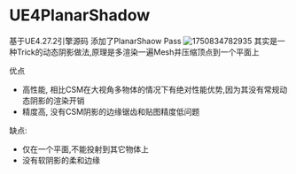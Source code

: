 # UE4PlanarShadow
基于UE4.27.2引擎源码 添加了PlanarShaow Pass 
![1750834782935](https://github.com/user-attachments/assets/25f46131-14ee-41a5-9c57-1ead6416f53c)
其实是一种Trick的动态阴影做法,原理是多渲染一遍Mesh并压缩顶点到一个平面上

优点
- 高性能, 相比CSM在大视角多物体的情况下有绝对性能优势,因为其没有常规动态阴影的渲染开销
- 精度高, 没有CSM阴影的边缘锯齿和贴图精度低问题
  
缺点:
- 仅在一个平面,不能投射到其它物体上
- 没有软阴影的柔和边缘

